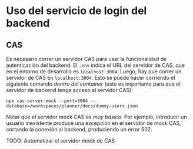 # Uso del servicio de login del backend

## CAS

Es necesario correr un servidor CAS para usar la funcionalidad de autenticación del backend.
El `.env` indica el URL del servidor de CAS, que en el entorno de desarrollo es `localhost:3004`.
Luego, hay que correr un servidor de CAS en `localhost:3004`.
Esto se puede hacer corriendo el siguiente comando *dentro del container* (esto es importante para que el servidor de backend tenga acceso al servidor CAS):

    npx cas-server-mock --port=3004 --database=/workspaces/planner/docs/dummy-users.json

Notar que el servidor mock CAS es *muy básico*.
Por ejemplo, introducir un usuario inexistente produce una excepción en el servidor de mock CAS,
cortando la conexión al backend, produciendo un error 502.

TODO: Automatizar el servidor mock de CAS
